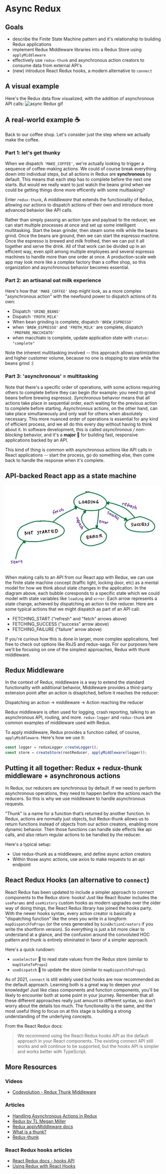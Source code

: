 # Async Redux

## Goals
* describe the Finite State Machine pattern and it's relationship to building Redux applications
* implement Redux Middleware libraries into a Redux Store using `applyMiddleware`
* effectively use `redux-thunk` and asynchronous action creators to consume data from external API's
* (new) introduce React Redux hooks, a modern alternative to `connect`

## A visual example
Here's the Redux data flow visualized, with the addition of asynchronous API calls:
![async Redux gif](images/redux_async.gif)

## A real-world example ☕️ 
Back to our coffee shop. Let's consider just the step where we actually make the coffee.

### Part 1: let's get thunky
When we dispatch `'MAKE_COFFEE'`, we're actually looking to trigger a sequence of coffee-making actions. We could of course break everything down into individual steps, but all actions in Redux are **synchronous** by default. This means that each step has to complete before the next one starts. But would we really want to just watch the beans grind when we could be getting things done more efficently with some multiasking?

Enter `redux-thunk`, A *middleware* that extends the functionality of Redux, allowing our actions to dispatch actions of their own and introduce more advanced behavior like API calls.

Rather than simply passing an action type and payload to the reducer, we can start multiple processes at once and set up some intelligent multitasking. Start the bean grinder, then steam some milk while the beans grind. Once the beans are ground, then we can start the espresso machine. Once the espresso is brewed and milk frothed, then we can put it all together and serve the drink. All of that work can be divided up in an efficient way, even split among multiple employees and several espresso machines to handle more than one order at once. A production-scale web app may look more like a complex factory than a coffee shop, so this organization and asynchronous behavior becomes essential.

### Part 2: an artisanal oat milk experience
Here's how that `'MAKE_COFFEE'` step might look, as a more complex "asynchronous action" with the newfound power to dispatch actions of its own:
  * Dispatch `'GRIND_BEANS'`
  * Dispatch `'FROTH_MILK'`
  * When bean grinding is complete, dispatch `'BREW_ESPRESSO'`
  * when `'BREW_ESPRESSO'` and `'FROTH_MILK'` are complete, dispatch `'PREPARE_MACCHIATO'`
  * when macchiato is complete, update application state with `status: "complete"`

Note the inherent multitasking involved -- this approach allows optimization and higher customer volume, because no one is stopping to stare while the beans grind :)

### Part 3: 'asynchronous' = multitasking
Note that there's a specific order of operations, with some actions requiring others to complete before they can begin (for example: you need to grind beans before brewing espresso).  *Synchronous* behavior means that all actions take place in sequential order, each waiting for the previous action to complete before starting. *Asynchronous* actions, on the other hand, can take place simultaneously and only wait for others when absolutely necessary. This more nuanced order of operations is essential for any kind of efficient process, and we all do this every day without having to think about it. In software development, this is called *asynchronous / non-blocking* behavior, and it's a **major 🔑** for building fast, responsive applications backed by an API.

This kind of thing is common with asynchronous actions like API calls in React applications -- start the process, go do something else, then come back to handle the response when it's complete.

## API-backed React app as a state machine
![API states diagram](images/api_states.png)

When making calls to an API from our React app with Redux, we can use the finite state machine concept (traffic light, locking door, etc) as a mental model for how we think about state changes in the application. In the diagram above, each bubble coresponds to a specific state which we could model with state variables like `loading` and  `error`. Each arrow represents a state change, achieved by dispatching an action to the reducer. Here are some typical actions that we might dispatch as part of an API call:
* FETCHING_START ("refresh" and "fetch" arrows above)
* FETCHING_SUCCESS ("success" arrow above)
* FETCHING_FAILURE ("failure" arrow above)

If you're curious how this is done in larger, more complex applications, feel free to check out options like RxJS and redux-saga. For our purposes here we'll be focusing on one of the simplest approaches, Redux with thunk middleware. 

## Redux Middleware
In the context of Redux, middleware is a way to extend the standard functionality with additional behavior, Middleware provides a third-party extension point after an action is disaptched, before it reaches the reducer:

Dispatching an action
->
middleware
->
Action reaching the reducer

Redux middleware is often used for logging, crash reporting, talking to an asynchronous API, routing, and more. `redux-logger` and `redux-thunk` are common examples of middleware used with Redux.

To apply middleware, Redux provides a function called, of course, `applyMiddleware`. Here's how we use it:

```javascript
const logger = reduxLogger.createLogger();
const store = createStore(rootReducer, applyMiddleware(logger));
```

## Putting it all together: Redux + redux-thunk middleware + asynchronous actions
In Redux, our reducers are *synchronous* by default. If we need to perform asynchronous operations, they need to happen before the actions reach the reducers. So this is why we use middleware to handle asynchronous requests. 

"Thunk" is a name for a function that’s returned by another function. In Redux, actions are normally just objects, but Redux-thunk allows us to return functions instead of objects from our action creators, enabling more dynamic behavior. Then those functions can handle side effects like api calls, and also return regular actions to be handled by the reducer.

Here's a typical setup:
* Use redux-thunk as a middleware, and define async action creators
* Within those async actions, use axios to make requests to an api endpoint

## React Redux Hooks (an alternative to `connect`)
React Redux has been updated to include a simpler approach to connect components to the Redux store: hooks! Just like React Router includes the `useParams` and `useHistory` custom hooks as modern upgrades over the older way of doing things, the React Redux library has joined the hooks party. With the newer hooks syntax, every action creator is basically a "dispatching function" like the ones you write in a longform `mapDispatchToProps` (or the ones generated by `bindActionCreators` if you write the shortform version). So everything is just a bit more clear to understand at a glance, and the confusion around the convoluted HOC pattern and thunk is entirely eliminated in favor of a simpler approach.

Here's a quick rundown: 
* `useSelector` 👀 to read state values from the Redux store (similar to `mapStateToProps`) 
* `useDispatch` 🚀 to update the store (similar to `mapDispatchToProps`).

As of 2021, `connect` is still widely used but hooks are now recommended as the default approach. Learning both is a great way to deepen your knowledge! Just like class components and function components, you'll be likely to encounter both at some point in your journey. Remember that all these different approaches really just amount to different syntax, so don't worry about the details too much. The functionality is the same, and the most useful thing to focus on at this stage is building a strong understanding of the underlying concepts.

From the React Redux docs: 
> We recommend using the React-Redux hooks API as the default approach in your React components. The existing connect API still works and will continue to be supported, but the hooks API is simpler and works better with TypeScript.

## More Resources
### Videos
* [Codevolution - Redux Thunk Middleware](https://www.youtube.com/watch?v=z2XCUu2wIl0)
### Articles
* [Handling Asynchronous Actions in Redux](https://medium.com/better-programming/handling-asynchronous-actions-in-redux-86724ed87c6c)
* [Redux by TL Megan Miller](https://www.notion.so/Redux-3ac5db784a1e4a1dbe9ecc7c15bbd9fd)
* [Redux applyMiddleware docs](https://redux.js.org/api/applymiddleware)
* [What is a thunk?](https://daveceddia.com/what-is-a-thunk/)
* [Redux-thunk](https://github.com/reduxjs/redux-thunk)
### React Redux hooks articles
* [React Redux docs - hooks API](https://react-redux.js.org/api/hooks)
* [Using Redux with React Hooks](https://thoughtbot.com/blog/using-redux-with-react-hooks)

